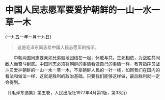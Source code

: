 # 中国人民志愿军要爱护朝鲜的一山一水一草一木   
(一九五一年一月十九日)  
  
> 这是毛泽东同志给中国人民志愿军的指示。   
  
　　中朝两国同志要亲如兄弟般地团结在一起，休戚与共，生死相依，为战胜共同敌人而奋斗到底。中国同志必须将朝鲜的事情看做自己的事情一样，教育指挥员战斗员爱护朝鲜的一山一水一草一木，不拿朝鲜人民的一针一线，如同我们在国内的看法和做法一样，这就是胜利的政治基础。只要我们能够这样做，最后胜利就一定会得到。   
  
（《毛泽东选集》第五卷，人民出版社1977年4月第1版，第33页）   
  
  
   
  
　　   
  
  
